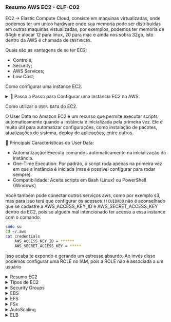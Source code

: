 ### Resumo AWS EC2 - CLF-C02 

EC2 -> Elastíc Compute Cloud, consiste em maquinas virtualizadas, onde podemos ter um unico hardware onde sua memoria pode ser distribuidas 
em outras maquinas vistualizadas, por exemplos, podemos ter memoria de 64gb e alocar 12 para linux, 20 para mac e ainda nos sobra 32gb, isto
dentro da AWS é chamada de `INSTANCES`.

Quais são as vantagens de se ter EC2:
- Controle;
- Security;
- AWS Services;
- Low Cost;

Como configurar uma instance EC2.

<details>
  <summary>🚀 Passo a Passo para Configurar uma Instância EC2 na AWS</summary>

- **Acesse o Console da AWS**  
  - Faça login na [AWS Management Console](https://aws.amazon.com/console/).  
  - Pesquise por **EC2** e clique em **EC2 Dashboard**.  

- **Inicie a Criação da Instância**  
  - Clique em **"Launch Instance"**.  
  - Dê um nome para a instância, por exemplo: `Minha-EC2`.  

- **Escolha a Imagem do Sistema Operacional (AMI)**  
  - Selecione uma **Amazon Machine Image (AMI)**, como:  
    - Amazon Linux 2023  
    - Ubuntu Server 22.04 LTS  
    - Windows Server  

- **Escolha o Tipo de Instância**  
  - Selecione o tipo de instância, por exemplo:  
    - `t2.micro` (Free Tier)  
    - `t3.medium` ou `m5.large` para workloads mais pesados  

- **Crie ou Selecione uma Chave SSH (Key Pair)**  
  - Clique em **"Create new key pair"** se não tiver uma chave.  
  - Escolha o formato `pem` e clique em **"Create key pair"**.  
  - Baixe o arquivo `.pem` e guarde com segurança.  

- **Configuração de Rede (Security Group)**  
  - Crie um **Security Group** e configure as regras de acesso:  
    - **SSH (porta 22)** para acesso remoto  
    - **HTTP (porta 80)** para sites  
    - **HTTPS (porta 443)** para conexões seguras  

- **Configuração de Armazenamento**  
  - O padrão é 8 GB (EBS), mas você pode ajustar conforme a necessidade.  

- **Revisar e Lançar a Instância**  
  - Clique em **"Launch Instance"**.  
  - Aguarde até o status mudar para **"running"**.  

- **Conectar-se à Instância EC2 via SSH**  
  - No Linux/macOS:  
    - Dê permissão para o arquivo `.pem`:  
      ```bash
      chmod 400 minha-chave.pem
      ```  
    - Conecte-se:  
      ```bash
      ssh -i minha-chave.pem ec2-user@<IP-PÚBLICO>
      ```  
  - No Windows (usando PuTTY):  
    - Converta o `.pem` para `.ppk` com o PuTTYgen.  
    - Configure o PuTTY com o IP da instância e a chave `.ppk`.  

- **Pós-Conexão (Configurações Iniciais)**  
  - Atualize o sistema operacional:  
    ```bash
    sudo yum update -y  # Para Amazon Linux
    sudo apt update && sudo apt upgrade -y  # Para Ubuntu
    ```  
  - Instale pacotes necessários:  
    ```bash
    sudo yum install git python3 -y
    sudo apt install nginx -y
    ```  

- **Dicas de Segurança**  
  - Nunca exponha a chave `.pem` publicamente.  
  - Restrinja o acesso SSH ao seu IP.  
  - Considere usar o **AWS Systems Manager (SSM)** para maior segurança.  
</details>

Como utilizar o `USER DATA` do EC2.

O User Data no Amazon EC2 é um recurso que permite executar scripts automaticamente quando a instância é inicializada pela primeira vez. Ele é muito útil para automatizar configurações, como instalação de pacotes, atualizações do sistema, deploy de aplicações, entre outros.

🚀 Principais Características do User Data:
- Automatização: Executa comandos automaticamente na inicialização da instância.
- One-Time Execution: Por padrão, o script roda apenas na primeira vez em que a instância é iniciada (mas é possível configurar para rodar sempre).
- Compatibilidade: Aceita scripts em Bash (Linux) ou PowerShell (Windows).

Você também pode conectar outros serviços aws, como por exemplo s3, mas para isso terá que configurar os acessos ``!!CUIDADO`` não é aconselhado que se cadastre a AWS_ACCESS_KEY_ID e AWS_SECRET_ACCESS_KEY dentro da EC2, pois se alguém mal intencionado ter acesso a essa instance com o comando.
```bash
sudo su
cd ~/.aws
cat credentials
    AWS_ACCESS_KEY_ID = ******
    AWS_SECRET_ACCESS_KEY = *****
```
Isso acaba te expondo e gerando um estresse absurdo.
Ao invés disso podemos configurar uma ROLE no IAM, pois a ROLE não é associada a um usuário

<details>
  <summary>Resumo EC2</summary>
O Amazon Elastic Compute Cloud (EC2) é um componente central da plataforma de computação em nuvem da Amazon. O EC2 permite aos usuários alugar máquinas virtuais usando a infraestrutura da Amazon. Ele foi projetado para tornar a computação em escala na web mais acessível para os desenvolvedores.

Aqui estão alguns pontos-chave sobre o Amazon EC2:
1. Máquinas Virtuais: EC2 fornece instâncias, que são máquinas virtuais executando os sistemas operacionais que você escolher.

2. Escalabilidade: Você pode dimensionar a capacidade de computação facilmente, criando e lançando novas instâncias conforme necessário, o que é útil para lidar com picos de demanda e escala.

3. Controle Completo: Os usuários têm controle total sobre as instâncias do EC2. Eles têm acesso de root, e podem interagir com elas como fariam com qualquer máquina.

4. Várias Regiões e Zonas de Disponibilidade: As instâncias do EC2 podem ser implantadas em várias regiões geográficas e zonas de disponibilidade. Isso ajuda a reduzir latência, aumentar a tolerância a falhas e cumprir os requisitos de residência de dados.

5. Modelos de Instância: O EC2 fornece uma variedade de tipos de instâncias otimizadas para diferentes casos de uso, garantindo que você tenha os recursos de que precisa para o aplicativo que está executando.

6. Preços Flexíveis: O EC2 oferece várias opções de preços, incluindo On-Demand (pague pelo que usar), Reservado (reserve uma instância por um período e obtenha um desconto) e Spot (licitação por capacidade não utilizada a preços mais baixos).

7. Armazenamento Integrado: As instâncias do EC2 podem ser integradas com outros serviços da AWS para fornecer armazenamento (por exemplo, Amazon EBS), bancos de dados (por exemplo, Amazon RDS), e redes (por exemplo, Amazon VPC).

8. Segurança: O EC2 trabalha com o Amazon VPC para fornecer segurança e robustez por meio de grupos de segurança e redes isoladas.

Em resumo, o Amazon EC2 é um serviço poderoso e flexível que forma a espinha dorsal da computação na plataforma AWS, permitindo que as empresas executem e dimensionem aplicativos na nuvem de forma eficiente e segura.

</details>

<details>
  <summary>Tipos de EC2</summary>

O Amazon EC2 oferece uma variedade de tipos de instâncias otimizados para atender diferentes casos de uso. Os tipos de instâncias compreendem combinações variadas de capacidade de CPU, memória, armazenamento e rede e proporcionam a flexibilidade para escolher a combinação apropriada de recursos para seus aplicativos. Os principais tipos de instâncias do Amazon EC2 incluem:

1. Instâncias de Uso Geral (A, T, M): Essas instâncias proporcionam um bom equilíbrio de computação, memória e rede e são uma boa escolha para muitas cargas de trabalho que não requerem especificações de hardware específicas.

2. Instâncias Otimizadas para Computação (C): Essas instâncias são otimizadas para cargas de trabalho que exigem alta performance de CPU, como computação científica, modelagem e análise financeira, e renderização de mídia.

3. Instâncias Otimizadas para Memória (R, X, Z): Essas instâncias são projetadas para cargas de trabalho que processam grandes conjuntos de dados na memória, como bancos de dados em memória, caches distribuídos, análise em memória e aplicações de big data.

4. Instâncias Otimizadas para Armazenamento (D, I, H): Essas instâncias são projetadas para cargas de trabalho que requerem alto desempenho de armazenamento local, como bancos de dados escalonáveis, processamento de dados em escala de petabytes e aplicações de data warehousing.

5. Instâncias Otimizadas para GPU (P, G, F, Inf): Essas instâncias são projetadas para cargas de trabalho de computação gráfica, como aprendizado de máquina, mineração de criptomoedas, renderização 3D, e aplicações de streaming de jogos.

6. Instâncias Arm (A1, M6g, C6g, R6g): Essas instâncias são baseadas na arquitetura Arm e são uma opção de baixo custo para cargas de trabalho que requerem um bom desempenho de CPU e suportam a arquitetura Arm.

Os tipos de instâncias do Amazon EC2 são constantemente atualizados e ampliados para suportar uma gama cada vez maior de casos de uso. É importante verificar a documentação mais recente da AWS para obter as informações mais atualizadas.
</details>

<details>
  <summary>Security Groups</summary>

Os Security Groups atuam como um firewall virtual para as suas instâncias Amazon EC2 para controlar o tráfego de entrada e saída. Eles operam ao nível da instância, o que significa que você pode associar diferentes security groups a diferentes instâncias, o que é útil para configurar a segurança a um nível granular.

Aqui estão algumas características principais dos Security Groups na AWS:
1. Regras de entrada e saída: Cada security group consiste em um conjunto de regras de entrada e saída. As regras de entrada controlam o tráfego que é permitido chegar à instância associada ao security group, enquanto as regras de saída controlam o tráfego permitido para sair da instância.
2. Estado de conexão: Os security groups são "stateful", o que significa que se você enviar uma solicitação de uma instância, a resposta é permitida automaticamente, independentemente das regras de saída.
3. Permissões por protocolo: As regras em um security group permitem especificar protocolos permitidos, portas e origem (para tráfego de entrada) ou destino (para tráfego de saída). Isso permite que você restrinja o tráfego para um protocolo ou porta específicos e controle de onde o tráfego é originado ou para onde ele é direcionado.
4. Flexibilidade e controle: Você pode associar diferentes security groups a diferentes instâncias e também pode modificar as regras de um security group a qualquer momento. As novas regras são aplicadas automaticamente a todas as instâncias associadas ao security group.
5. Isolamento de instâncias: Os security groups ajudam a isolar suas instâncias de outras instâncias na mesma rede, uma vez que as regras são aplicadas por instância e não por sub-rede.

Em resumo, os Security Groups são uma ferramenta crucial para gerenciar a segurança na AWS, permitindo que você controle e restrinja o tráfego de entrada e saída para suas instâncias do EC2 de uma maneira muito granular e específica.
</details>

<details>
  <summary>EBS</summary>

O Amazon Elastic Block Store (EBS) é um serviço de armazenamento de alto desempenho oferecido pela AWS para uso com Amazon Elastic Compute Cloud (EC2). Ele foi projetado para aplicativos que exigem armazenamento de baixa latência para ler e escrever dados em blocos.

Aqui estão algumas características principais do EBS:

1. Desempenho de Armazenamento: EBS fornece armazenamento em bloco de alto desempenho que pode ser anexado a uma instância EC2. Os volumes EBS são otimizados para cargas de trabalho que exigem operações de E/S de baixa latência, como bancos de dados e aplicativos que exigem muita E/S.
2. Durabilidade: O EBS é projetado para durabilidade. Os volumes EBS são automaticamente replicados em sua zona de disponibilidade para proteger contra falhas de componentes, proporcionando alta disponibilidade e durabilidade.
3. Tipos de Volume: EBS oferece vários tipos de volume para atender às necessidades de armazenamento e desempenho. Isso inclui os volumes SSD-backed para cargas de trabalho transacionais de uso geral (gp2 e gp3) e de alto desempenho (io1 e io2), e os volumes HDD-backed para cargas de trabalho throughput intensivas (st1 e sc1).
4. Backup com Snapshots: O EBS oferece a capacidade de criar snapshots (cópias) dos seus volumes, que são armazenados no Amazon S3 para durabilidade. Esses snapshots podem ser usados para criar novos volumes EBS ou para aumentar o tamanho do volume.
5. Criptografia: O EBS oferece a opção de criar volumes criptografados e controlar as chaves de criptografia usando o AWS Key Management Service (KMS). Isso ajuda a atender aos requisitos de conformidade e segurança.
6. Integração com a AWS: EBS é profundamente integrado com outros serviços da AWS, como Amazon CloudWatch para monitoramento, AWS Identity and Access Management (IAM) para controle de acesso, e AWS Snapshot Scheduler para automação de backup.

Em resumo, o Amazon EBS é uma solução de armazenamento em bloco de alto desempenho que é fundamental para muitas aplicações em execução na AWS devido à sua durabilidade, flexibilidade e integração com a AWS.
</details>

<details>
  <summary>EFS</summary>
O Amazon Elastic File System (EFS) é um serviço de armazenamento de arquivos totalmente gerenciado que facilita a configuração e o dimensionamento de sistemas de arquivos em nuvem na AWS. O EFS foi projetado para ser altamente disponível, durável e seguro, e pode ser usado com uma ampla gama de serviços da AWS e aplicações on-premise.

Aqui estão alguns pontos-chave sobre o Amazon EFS:

1. Escalabilidade: O EFS é projetado para escalar automaticamente para acomodar o crescimento dos dados, de alguns gigabytes a petabytes, sem a necessidade de provisionar o armazenamento.
2. Alta Disponibilidade e Durabilidade: O EFS armazena automaticamente os arquivos em vários dispositivos dentro e entre várias zonas de disponibilidade para garantir a disponibilidade e durabilidade dos dados.
3. Compartilhamento de Arquivos: O EFS suporta o compartilhamento de arquivos entre várias instâncias do Amazon EC2, permitindo que múltiplos servidores acessem um sistema de arquivos simultaneamente.
4. Integração com AWS: O EFS pode ser integrado a outros serviços da AWS, como o AWS Backup para backups automatizados e o AWS IAM para controle de acesso.
5. Tipos de armazenamento: O EFS oferece várias classes de armazenamento, incluindo Standard e Infrequent Access (IA), permitindo que você otimize os custos com base em seus padrões de acesso aos arquivos.
6. Segurança: O EFS inclui suporte para criptografia de dados em repouso e em trânsito, bem como integração com o AWS Key Management Service (KMS) para gerenciamento de chaves de criptografia.

Resumindo, o Amazon EFS é uma solução de armazenamento de arquivos escalável, de alta disponibilidade e segura, que facilita o compartilhamento de arquivos entre instâncias EC2 e outros serviços AWS.
</details>

<details>
  <summary>FSx</summary>

O Amazon FSx é um serviço de armazenamento de arquivos totalmente gerenciado da AWS que facilita o lançamento e a execução de sistemas de arquivos de terceiros. O FSx fornece o rico conjunto de recursos e a rápida performance que esses tipos de aplicativos precisam, e atualmente suporta dois sistemas de arquivos: Windows File Server para aplicações baseadas em Windows, e Lustre para cargas de trabalho de computação intensiva.

Aqui estão alguns pontos chave sobre o Amazon FSx:

1. FSx para Windows File Server: Ele fornece um sistema de arquivos nativamente compatível com o Windows, permitindo que você mova com facilidade as aplicações baseadas em Windows que exigem o sistema de arquivos do Windows para a AWS. É construído sobre o Windows Server e oferece suporte a recursos como deduplicação de dados, criptografia de dados em repouso, e acesso via SMB (Server Message Block) e NFS (Network File System).
2. FSx para Lustre: O Lustre é um sistema de arquivos popular para cargas de trabalho de computação intensiva, como análise de big data, modelagem de machine learning e processamento de mídia. O FSx para Lustre é totalmente gerenciado pela AWS, simplificando o processo de criação e execução de um sistema de arquivos Lustre.
3. Desempenho: O Amazon FSx foi projetado para oferecer o desempenho rápido necessário para suportar aplicações exigentes. Ele fornece baixa latência e altas taxas de transferência de dados.
4. Compatibilidade e Integração: O Amazon FSx é totalmente compatível com os sistemas de arquivos que suporta, o que significa que você pode usar suas ferramentas e aplicações existentes sem modificação. Além disso, o FSx se integra com uma série de outros serviços AWS para coisas como backup, monitoramento e acesso seguro a arquivos.
4. Segurança: O Amazon FSx oferece várias funcionalidades de segurança, como a capacidade de armazenar dados em redes virtuais privadas da Amazon (VPCs), suporte a redes de acesso (ACLs) para o Windows File Server, criptografia de dados em repouso e em trânsito, e integração com AWS Key Management Service (KMS) para gerenciamento de chaves de criptografia.

Em resumo, o Amazon FSx é um serviço poderoso e flexível que torna mais fácil do que nunca para você executar sistemas de arquivos totalmente gerenciados na AWS. Ele suporta sistemas de arquivos Windows e Lustre, oferecendo um alto nível de desempenho, segurança e integração com outros serviços AWS.
</details>

<details>
  <summary>AutoScaling</summary>
O Amazon Auto Scaling é um serviço da AWS que permite o dimensionamento automático de recursos para manter a performance e a disponibilidade de suas aplicações. Ele funciona monitorando continuamente suas aplicações e ajustando a capacidade para manter a performance estável e previsível ao menor custo possível.

Aqui estão algumas características principais do Amazon Auto Scaling:

1. Dimensionamento Automático: O Auto Scaling permite que você defina políticas de dimensionamento que ajustam automaticamente a capacidade de recursos com base nas condições definidas. Por exemplo, você pode dimensionar automaticamente o número de instâncias do Amazon EC2 para atender à demanda de tráfego.

2. Otimização de Custo e Performance: Ao ajustar continuamente a capacidade, o Auto Scaling ajuda a melhorar a disponibilidade e minimizar os custos. Quando a demanda aumenta, o Auto Scaling adiciona automaticamente mais recursos. Quando a demanda diminui, ele remove os recursos desnecessários para economizar dinheiro.

3. Balanceamento de Carga: O Auto Scaling pode ser usado junto com o Elastic Load Balancing (ELB) para distribuir o tráfego de aplicações entre várias instâncias EC2 para melhorar a disponibilidade e a tolerância a falhas.

4. Saúde da Aplicação: O Auto Scaling realiza verificações de saúde em suas instâncias EC2 e substitui automaticamente as instâncias que não estão saudáveis.

5. Integração AWS: O Auto Scaling está integrado com uma série de serviços da AWS, incluindo Amazon CloudWatch, Amazon SNS, AWS CloudFormation, entre outros.

6. Flexibilidade: O Auto Scaling permite dimensionar vários recursos, não se limitando apenas às instâncias EC2. Você também pode dimensionar serviços como Amazon DynamoDB, Amazon Aurora, Amazon ECS, e Amazon RDS.

Em resumo, o Amazon Auto Scaling é um serviço eficaz e essencial para otimizar a performance e a disponibilidade de suas aplicações na AWS, garantindo que você tenha o número certo de recursos da AWS quando precisar.
</details>

<details>
  <summary>ELB</summary>
O Elastic Load Balancing (ELB) é um serviço da Amazon Web Services (AWS) que distribui automaticamente o tráfego de entrada de aplicações em várias instâncias EC2, contêineres, endereços IP e funções Lambda para garantir que as aplicações tenham alta disponibilidade e desempenho.

Aqui estão algumas características principais do ELB:

1. Tipos de Balanceador de Carga: O ELB oferece três tipos de balanceadores de carga que se adequam a diferentes necessidades de aplicação - o Balanceador de Carga de Aplicação (ALB) para tráfego HTTP e HTTPS, o Balanceador de Carga de Rede (NLB) para tráfego TCP, UDP e TLS, e o Classic Load Balancer para tráfego HTTP, HTTPS, TCP e SSL.

2. Alta disponibilidade: O ELB distribui automaticamente o tráfego em várias instâncias em várias zonas de disponibilidade para garantir a continuidade do serviço, mesmo se uma ou mais instâncias falharem.

3. Escalabilidade: O ELB escala automaticamente a sua capacidade de balanceamento de carga em resposta ao tráfego de entrada.

4. Integração com o Auto Scaling: O ELB trabalha em conjunto com o Auto Scaling da AWS para garantir que há capacidade suficiente para atender ao tráfego de entrada e para substituir as instâncias que falham.

5. Segurança: O ELB oferece recursos de segurança como a integração com o AWS Certificate Manager para SSL/TLS, e a integração com o AWS Identity Access Management (IAM) para controle de acesso.

6. Monitoramento e Auditoria: O ELB integra-se com o Amazon CloudWatch e o AWS CloudTrail para monitorar o desempenho de suas aplicações e registrar as ações realizadas no seu balanceador de carga.

Resumindo, o Elastic Load Balancing é uma ferramenta essencial para a distribuição eficiente de tráfego, melhorando a disponibilidade e a tolerância a falhas das suas aplicações na AWS.
</details>